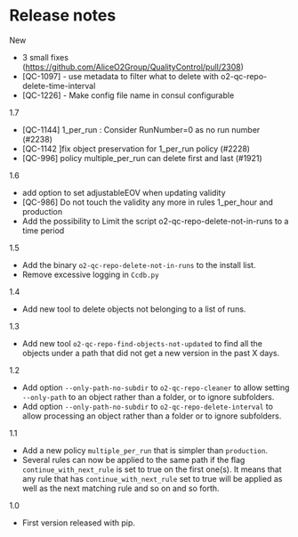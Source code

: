 # Release notes

New
- 3 small fixes (https://github.com/AliceO2Group/QualityControl/pull/2308)
- [QC-1097] - use metadata to filter what to delete with o2-qc-repo-delete-time-interval
- [QC-1226] - Make config file name in consul configurable

1.7
- [QC-1144] 1_per_run : Consider RunNumber=0 as no run number (#2238)
- [QC-1142 ]fix object preservation for 1_per_run policy (#2228)
- [QC-996] policy multiple_per_run can delete first and last (#1921)

1.6 
- add option to set adjustableEOV when updating validity
- [QC-986] Do not touch the validity any more in rules 1_per_hour and production
- Add the possibility to Limit the script o2-qc-repo-delete-not-in-runs to a time period

1.5
- Add the binary `o2-qc-repo-delete-not-in-runs` to the install list. 
- Remove excessive logging in `Ccdb.py`

1.4
- Add new tool to delete objects not belonging to a list of runs.

1.3
- Add new tool `o2-qc-repo-find-objects-not-updated` to find all the objects under a path that did not get a new
  version in the past X days. 

1.2

- Add option `--only-path-no-subdir` to `o2-qc-repo-cleaner` to allow setting `--only-path` to an object rather than a
  folder, or to ignore subfolders. 
- Add option `--only-path-no-subdir` to `o2-qc-repo-delete-interval` to allow processing an object rather than a folder or 
  to ignore subfolders. 

1.1

- Add a new policy `multiple_per_run` that is simpler than `production`. 
- Several rules can now be applied to the same path if the flag `continue_with_next_rule` is set to true on the first one(s). 
  It means that any rule that has `continue_with_next_rule` set to true will be applied as well as the next matching rule
  and so on and so forth.

1.0

- First version released with pip.